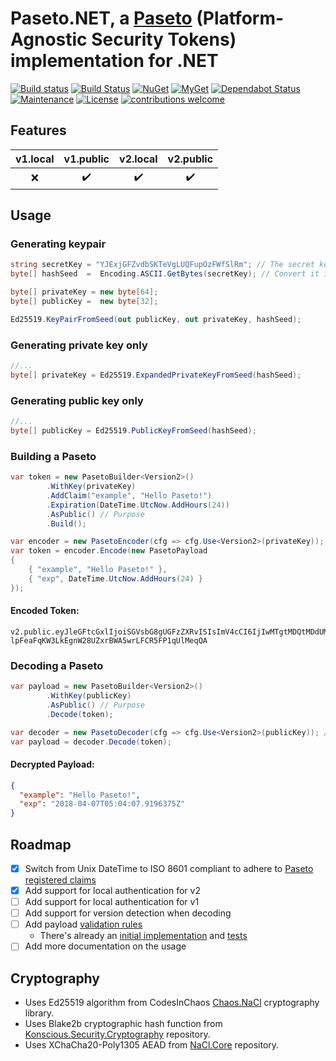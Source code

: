 # Paseto.NET, a [Paseto](https://github.com/paragonie/paseto) (Platform-Agnostic Security Tokens) implementation for .NET

[![Build status](https://ci.appveyor.com/api/projects/status/r4ah81nr04qta10w?svg=true)](https://ci.appveyor.com/project/idaviddesmet/paseto-dotnet)
[![Build Status](https://travis-ci.org/idaviddesmet/paseto-dotnet.svg?branch=master)](https://travis-ci.org/idaviddesmet/paseto-dotnet)
[![NuGet](https://img.shields.io/nuget/v/Paseto.Core.svg)](https://www.nuget.org/packages/Paseto.Core/)
[![MyGet](https://img.shields.io/myget/paseto/v/Paseto.Core.svg)](https://www.myget.org/feed/paseto/package/nuget/Paseto.Core)
[![Dependabot Status](https://api.dependabot.com/badges/status?host=github&repo=daviddesmet/paseto-dotnet)](https://dependabot.com)
[![Maintenance](https://img.shields.io/maintenance/yes/2022.svg)](https://github.com/daviddesmet/paseto-dotnet)
[![License](https://img.shields.io/github/license/idaviddesmet/paseto-dotnet.svg)](https://github.com/daviddesmet/paseto-dotnet/blob/master/LICENSE)
[![contributions welcome](https://img.shields.io/badge/contributions-welcome-brightgreen.svg?style=flat)](https://github.com/daviddesmet/paseto-dotnet/issues)

## Features

| v1.local | v1.public | v2.local | v2.public |
| :---: | :---: | :---: | :---: |
| :x: | :heavy_check_mark: | :heavy_check_mark: | :heavy_check_mark: |

## Usage

### Generating keypair
```csharp
string secretKey = "YJExjGFZvdbSKTeVgLUQFupOzFWfSlRm"; // The secret key must have 32 chars.
byte[] hashSeed  =  Encoding.ASCII.GetBytes(secretKey); // Convert it into byte array

byte[] privateKey = new byte[64];
byte[] publicKey =  new byte[32];

Ed25519.KeyPairFromSeed(out publicKey, out privateKey, hashSeed);
```

### Generating private key only
```csharp
//...
byte[] privateKey = Ed25519.ExpandedPrivateKeyFromSeed(hashSeed);
```

### Generating public key only
```csharp
//...
byte[] publicKey = Ed25519.PublicKeyFromSeed(hashSeed);
```

### Building a Paseto
```csharp
var token = new PasetoBuilder<Version2>()
		.WithKey(privateKey)
		.AddClaim("example", "Hello Paseto!")
		.Expiration(DateTime.UtcNow.AddHours(24))
		.AsPublic() // Purpose
		.Build();
```

```csharp
var encoder = new PasetoEncoder(cfg => cfg.Use<Version2>(privateKey)); // default is public purpose
var token = encoder.Encode(new PasetoPayload
{
	{ "example", "Hello Paseto!" },
	{ "exp", DateTime.UtcNow.AddHours(24) }
});
```

#### Encoded Token:

```
v2.public.eyJleGFtcGxlIjoiSGVsbG8gUGFzZXRvISIsImV4cCI6IjIwMTgtMDQtMDdUMDU6MDQ6MDcuOTE5NjM3NVoifTuR3EYYCG12DjhIqPKiVmTkKx2ewCDrYNZHcoewiF-lpFeaFqKW3LkEgnW28UZxrBWA5wrLFCR5FP1qUlMeqQA
```

### Decoding a Paseto

```csharp
var payload = new PasetoBuilder<Version2>()
		.WithKey(publicKey)
		.AsPublic() // Purpose
		.Decode(token);
```

```csharp
var decoder = new PasetoDecoder(cfg => cfg.Use<Version2>(publicKey)); // default is public purpose
var payload = decoder.Decode(token);
```


#### Decrypted Payload:

```json
{
  "example": "Hello Paseto!",
  "exp": "2018-04-07T05:04:07.9196375Z"
}
```

## Roadmap

- [x] Switch from Unix DateTime to ISO 8601 compliant to adhere to [Paseto registered claims](https://github.com/paragonie/paseto/blob/master/docs/03-Implementation-Guide/01-Payload-Processing.md#registered-claims)
- [x] Add support for local authentication for v2
- [ ] Add support for local authentication for v1
- [ ] Add support for version detection when decoding
- [ ] Add payload [validation rules](https://github.com/paragonie/paseto/blob/master/docs/03-Implementation-Guide/02-Validators.md#validators)
  - There's already an [initial implementation](https://github.com/daviddesmet/paseto-dotnet/commit/0f25cb5f7d937ebf2396d15572c16ac16690f68b) and [tests](https://github.com/idaviddesmet/paseto-dotnet/blob/9adb1a575afdc8722e1772109d0885413ff22cf8/src/Paseto.Tests/PasetoTests.cs#L554)
- [ ] Add more documentation on the usage

## Cryptography

* Uses Ed25519 algorithm from CodesInChaos [Chaos.NaCl](https://github.com/CodesInChaos/Chaos.NaCl) cryptography library.
* Uses Blake2b cryptographic hash function from [Konscious.Security.Cryptography](https://github.com/kmaragon/Konscious.Security.Cryptography) repository.
* Uses XChaCha20-Poly1305 AEAD from [NaCl.Core](https://github.com/daviddesmet/NaCl.Core) repository.
